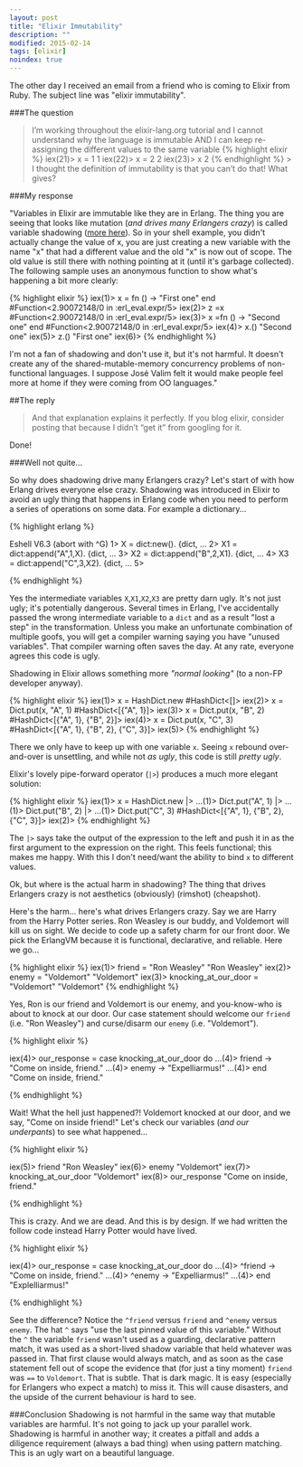 ```yaml
---
layout: post
title: "Elixir Immutability"
description: ""
modified: 2015-02-14
tags: [elixir]
noindex: true
---
```


The other day I received an email from a friend who is coming to Elixir from Ruby. The subject line
was "elixir immutability".

###The question
>I’m working throughout the elixir-lang.org tutorial and I cannot understand why the language
> is immutable AND I can keep re-assigning the different values to the same variable
> {% highlight elixir %}
 iex(21)> x = 1
 1
 iex(22)> x = 2
 2
 iex(23)> x
 2
{% endhighlight %} > I thought the definition of immutability is that you can’t do that!  What gives?

###My response

"Variables in Elixir are immutable like they are in Erlang. The thing you are seeing that looks like mutation (_and drives many Erlangers crazy_) is called variable shadowing ([more here](http://en.wikipedia.org/wiki/Variable_shadowing)). So in your shell example, you didn't actually change the value of x, you are just creating a new variable with the name "x" that had a different value and the old "x" is now out of scope. The old value is still there with nothing pointing at it (until it's garbage collected). The following sample uses an anonymous function to show what's happening a bit more clearly:

{% highlight elixir %}
iex(1)> x = fn () -> "First one" end
#Function<2.90072148/0 in :erl_eval.expr/5>
iex(2)> z =x
#Function<2.90072148/0 in :erl_eval.expr/5>
iex(3)> x =fn () -> "Second one" end
#Function<2.90072148/0 in :erl_eval.expr/5>
iex(4)> x.()
"Second one"
iex(5)> z.()
"First one"
iex(6)>
{% endhighlight %}

I'm not a fan of shadowing and don't use it, but it's not harmful. It doesn't create any of the shared-mutable-memory concurrency problems of non-functional languages. I suppose José Valim felt it would make people feel more at home if they were coming from OO languages."

##The reply
> And that explanation explains it perfectly. If you blog elixir, consider posting that because I didn’t “get it” from googling for it.

Done!


###Well not quite...

So why does shadowing drive many Erlangers crazy? Let's start of with how Erlang drives everyone else crazy. Shadowing was introduced in Elixir to avoid an ugly thing that happens in Erlang code when you need to perform a series of operations on some data. For example a dictionary...

{% highlight erlang %}

Eshell V6.3  (abort with ^G)
1> X = dict:new().
{dict, ...
2> X1 = dict:append("A",1,X).
{dict, ...
3> X2 = dict:append("B",2,X1).
{dict, ...
4> X3 = dict:append("C",3,X2).
{dict, ...
5>

{% endhighlight %}

Yes the intermediate variables `X`,`X1`,`X2`,`X3` are pretty darn ugly. It's not just ugly; it's potentially dangerous. Several times in Erlang, I've accidentally passed the wrong intermediate variable to a `dict` and as a result "lost a step" in the transformation. Unless you make an unfortunate combination of multiple goofs, you will get a compiler warning saying you have "unused variables". That compiler warning often saves the day. At any rate, everyone agrees this code is ugly.

Shadowing in Elixir allows something more _"normal looking"_ (to a non-FP developer anyway).

{% highlight elixir %}
iex(1)> x = HashDict.new
#HashDict<[]>
iex(2)> x = Dict.put(x, "A", 1)
#HashDict<[{"A", 1}]>
iex(3)> x = Dict.put(x, "B", 2)
#HashDict<[{"A", 1}, {"B", 2}]>
iex(4)> x = Dict.put(x, "C", 3)
#HashDict<[{"A", 1}, {"B", 2}, {"C", 3}]>
iex(5)>
{% endhighlight %}

There we only have to keep up with one variable `x`. Seeing `x` rebound over-and-over is unsettling, and while not _as ugly_, this code is still _pretty ugly_. 

Elixir's lovely pipe-forward operator (`|>`) produces a much more elegant solution:

{% highlight elixir %}
iex(1)> x = HashDict.new |>
...(1)> Dict.put("A", 1) |>
...(1)> Dict.put("B", 2) |>
...(1)> Dict.put("C", 3)
#HashDict<[{"A", 1}, {"B", 2}, {"C", 3}]>
iex(2)>
{% endhighlight %}

The `|>` says take the output of the expression to the left and push it in as the first argument to the expression on the right. This feels functional; this makes me happy. With this I don't need/want the ability to bind `x` to different values. 

Ok, but where is the actual harm in shadowing? The thing that drives Erlangers crazy is not aesthetics (obviously) (rimshot) (cheapshot).

Here's the harm... here's what drives Erlangers crazy. Say we are Harry from the Harry Potter series. Ron Weasley is our buddy, and Voldemort will kill us on sight. We decide to code up a safety charm for our front door. We pick the ErlangVM because it is functional, declarative, and reliable. Here we go...

{% highlight elixir %}
iex(1)> friend = "Ron Weasley"
"Ron Weasley"
iex(2)> enemy = "Voldemort"
"Voldemort"
iex(3)> knocking_at_our_door = "Voldemort"
"Voldemort"
{% endhighlight %}

Yes, Ron is our friend and Voldemort is our enemy, and you-know-who is about to knock at our door. Our case statement should welcome our `friend` (i.e. "Ron Weasley") and curse/disarm our `enemy` (i.e. "Voldemort").

{% highlight elixir %}

iex(4)> our_response = case knocking_at_our_door do
...(4)>   friend -> "Come on inside, friend."
...(4)>   enemy -> "Expelliarmus!"
...(4)> end
"Come on inside, friend."

{% endhighlight %}

Wait! What the hell just happened?! Voldemort knocked at our door, and we say, "Come on inside friend!" Let's check our variables (_and our underpants_) to see what happened...

{% highlight elixir %}

iex(5)> friend
"Ron Weasley"
iex(6)> enemy
"Voldemort"
iex(7)> knocking_at_our_door
"Voldemort"
iex(8)> our_response
"Come on inside, friend."

{% endhighlight %}

This is crazy. And we are dead. And this is by design. If we had written the follow code instead Harry Potter would have lived.

{% highlight elixir %}

iex(4)> our_response = case knocking_at_our_door do
...(4)>   ^friend -> "Come on inside, friend."
...(4)>   ^enemy -> "Expelliarmus!"
...(4)> end
"Explelliarmus!"

{% endhighlight %}

See the difference? Notice the `^friend` versus `friend` and `^enemy` versus `enemy`. The hat `^` says "use the last pinned value of this variable." Without the `^` the variable `friend` wasn't used as a guarding, declarative pattern match, it was used as a short-lived shadow variable that held whatever was passed in. That first clause would always match, and as soon as the case statement fell out of scope the evidence that (for just a tiny moment) `friend` was `==` to `Voldemort`. That is subtle. That is dark magic. It is easy (especially for Erlangers who expect a match) to miss it. This will cause disasters, and the upside of the current behaviour is hard to see. 

###Conclusion
Shadowing is not harmful in the same way that mutable variables are harmful. It's not going to jack up your parallel work. Shadowing is harmful in another way; it creates a pitfall and adds a diligence requirement (always a bad thing) when using pattern matching. This is an ugly wart on a  beautiful language. 


